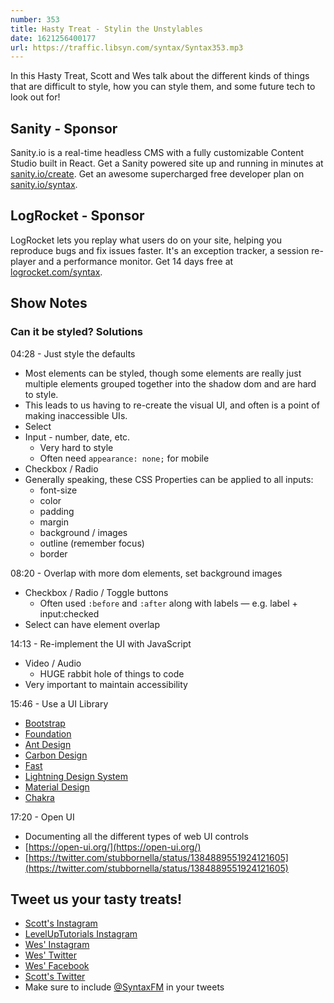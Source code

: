 ```yaml
---
number: 353
title: Hasty Treat - Stylin the Unstylables
date: 1621256400177
url: https://traffic.libsyn.com/syntax/Syntax353.mp3
---
```


In this Hasty Treat, Scott and Wes talk about the different kinds of things that are difficult to style, how you can style them, and some future tech to look out for!

## Sanity - Sponsor
Sanity.io is a real-time headless CMS with a fully customizable Content Studio built in React. Get a Sanity powered site up and running in minutes at [sanity.io/create](https://www.sanity.io/create). Get an awesome supercharged free developer plan on [sanity.io/syntax](https://www.sanity.io/syntax).

## LogRocket - Sponsor
LogRocket lets you replay what users do on your site, helping you reproduce bugs and fix issues faster. It's an exception tracker, a session re-player and a performance monitor. Get 14 days free at [logrocket.com/syntax](https://logrocket.com/syntax).

## Show Notes
### Can it be styled? Solutions
04:28 - Just style the defaults
* Most elements can be styled, though some elements are really just multiple elements grouped together into the shadow dom and are hard to style.
* This leads to us having to re-create the visual UI, and often is a point of making inaccessible UIs.
* Select
* Input - number, date, etc.
  * Very hard to style
  * Often need `appearance: none;` for mobile
* Checkbox / Radio
* Generally speaking, these CSS Properties can be applied to all inputs:
  * font-size
  * color
  * padding
  * margin
  * background / images
  * outline (remember focus)
  * border

08:20 - Overlap with more dom elements, set background images
* Checkbox / Radio / Toggle buttons
  * Often used `:before` and `:after` along with labels — e.g. label + input:checked
* Select can have element overlap

14:13 - Re-implement the UI with JavaScript
* Video / Audio
  * HUGE rabbit hole of things to code
* Very important to maintain accessibility

15:46 - Use a UI Library
* [Bootstrap](https://getbootstrap.com/)
* [Foundation](https://get.foundation/)
* [Ant Design](https://ant.design/)
* [Carbon Design](https://www.carbondesignsystem.com/)
* [Fast](https://www.fast.design/)
* [Lightning Design System](https://www.lightningdesignsystem.com/)
* [Material Design](https://material.io/design)
* [Chakra](https://chakra-ui.com/)

17:20 - Open UI
* Documenting all the different types of web UI controls
* [https://open-ui.org/](https://open-ui.org/)
* [https://twitter.com/stubbornella/status/1384889551924121605](https://twitter.com/stubbornella/status/1384889551924121605)

## Tweet us your tasty treats!
* [Scott's Instagram](https://www.instagram.com/stolinski/)
* [LevelUpTutorials Instagram](https://www.instagram.com/LevelUpTutorials/)
* [Wes' Instagram](https://www.instagram.com/wesbos/)
* [Wes' Twitter](https://twitter.com/wesbos)
* [Wes' Facebook](https://www.facebook.com/wesbos.developer)
* [Scott's Twitter](https://twitter.com/stolinski)
* Make sure to include [@SyntaxFM](https://twitter.com/SyntaxFM) in your tweets
